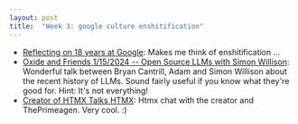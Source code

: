 ```yaml
---
layout: post
title:  "Week 3: google culture enshitification"
---
```


* [Reflecting on 18 years at Google](https://ln.hixie.ch/?start=1700627373&count=1): Makes me think of enshitification ...
* [Oxide and Friends 1/15/2024 -- Open Source LLMs with Simon Willison](https://www.youtube.com/watch?v=Wqkvn4YyGpA): Wonderful talk between Bryan Cantrill, Adam and Simon Willison about the recent history of LLMs. Sound fairly useful if you know what they're good for. Hint: It's not everything!
* [Creator of HTMX Talks HTMX](https://www.youtube.com/watch?v=LriHRa9t1fQ): Htmx chat with the creator and ThePrimeagen. Very cool. :)